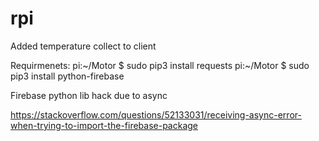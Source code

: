 # rpi

Added temperature collect to client

Requirmenets:
pi:~/Motor $ sudo pip3 install requests
pi:~/Motor $ sudo pip3 install python-firebase

Firebase python lib hack due to async 

https://stackoverflow.com/questions/52133031/receiving-async-error-when-trying-to-import-the-firebase-package

